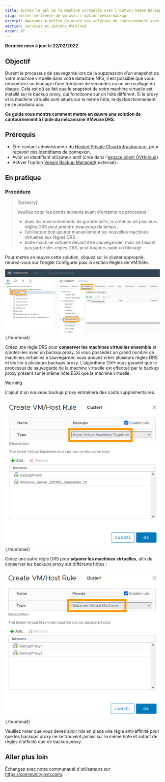 ```yaml
---
title: Éviter le gel de la machine virtuelle avec l'option Veeam Backup Managed
slug: eviter-le-freeze-de-vm-avec-l-option-veeam-backup
excerpt: Apprenez à mettre en œuvre une solution de contournement avec le mécanisme VMware DRS
section: Services et options OVHcloud
order: 07
---
```


**Dernière mise à jour le 22/02/2022**

## Objectif

Durant le processus de sauvegarde lors de la suppression d’un snapshot de votre machine virtuelle dans votre datastore NFS, il est possible que vous rencontriez un blocage d’une trentaine de secondes ou un verrouillage du disque.
Cela est dû au fait que le snapshot de votre machine virtuelle est installé sur le backup proxy, qui fonctionne sur un hôte différent. Si le proxy et la machine virtuelle sont situés sur le même hôte, le dysfonctionnement ne se produira pas.

**Ce guide vous montre comment mettre en œuvre une solution de contournement à l'aide du mécanisme VMware DRS.**

## Prérequis

- Être contact administrateur du [Hosted Private Cloud infrastructure](https://www.ovhcloud.com/fr/enterprise/products/hosted-private-cloud/), pour recevoir des identifiants de connexion.
- Avoir un identifiant utilisateur actif (créé dans l'[espace client OVHcloud](https://www.ovh.com/auth/?action=gotomanager&from=https://www.ovh.com/fr/&ovhSubsidiary=fr))
- Activer l'option [Veeam Backup Managed](https://www.ovh.com/fr/private-cloud/options/veeam.xml){.external}.

## En pratique

### Procédure

> [!primary]
>
> Veuillez noter les points suivants avant d'entamer ce processus :
>
> - dans les environnements de grande taille, la création de plusieurs règles DRS peut prendre beaucoup de temps ;
> - l’utilisateur doit ajouter manuellement les nouvelles machines virtuelles aux règles DRS ;
> - toute machine virtuelle devant être sauvegardée, mais ne faisant pas partie des règles DRS, peut toujours subir un blocage.
>


Pour mettre en œuvre cette solution, cliquez sur le cluster approprié, rendez-vous sur l'onglet Configurer puis la section Règles de VM/hôte.

![](images/en01add.png){.thumbnail}

Créez une règle DRS pour **conserver les machines virtuelles ensemble** et ajoutez-les avec un backup proxy. Si vous possédez un grand nombre de machines virtuelles à sauvegarder, vous pouvez créer plusieurs règles DRS et les lier à plusieurs backups proxy. L'algorithme OVH vous garantit que le processus de sauvegarde de la machine virtuelle est effectué par le backup proxy présent sur le même hôte ESXi que la machine virtuelle.

> [!warning]
>
> L'ajout d'un nouveau backup proxy entraînera des coûts supplémentaires.
>

![](images/en02proxy.png){.thumbnail}

Créez une autre règle DRS pour **séparer les machines virtuelles**, afin de conserver les backups proxy sur différents hôtes :

![](images/en03proxy2.png){.thumbnail}

Veuillez noter que vous devez avoir mis en place une règle anti-affinité pour que les backups proxy ne se trouvent jamais sur le même hôte et autant de règles d'affinité que de backup proxy.

## Aller plus loin

Échangez avec notre communauté d'utilisateurs sur <https://community.ovh.com/>.
